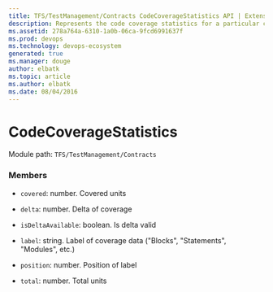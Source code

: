 ```yaml
---
title: TFS/TestManagement/Contracts CodeCoverageStatistics API | Extensions for Visual Studio Team Services
description: Represents the code coverage statistics for a particular coverage label (modules, statements, blocks, etc.)
ms.assetid: 278a764a-6310-1a0b-06ca-9fcd6991637f
ms.prod: devops
ms.technology: devops-ecosystem
generated: true
ms.manager: douge
author: elbatk
ms.topic: article
ms.author: elbatk
ms.date: 08/04/2016
---
```


# CodeCoverageStatistics

Module path: `TFS/TestManagement/Contracts`


### Members

* `covered`: number. Covered units

* `delta`: number. Delta of coverage

* `isDeltaAvailable`: boolean. Is delta valid

* `label`: string. Label of coverage data (&quot;Blocks&quot;, &quot;Statements&quot;, &quot;Modules&quot;, etc.)

* `position`: number. Position of label

* `total`: number. Total units

